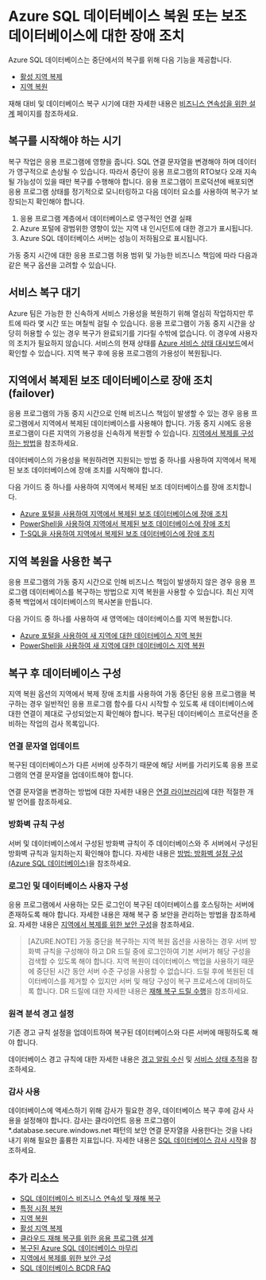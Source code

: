 <properties 
   pageTitle="SQL 데이터베이스 재해 복구" 
   description="Azure SQL 데이터베이스 활성 지역 복제 및 지역 복원 기능을 사용하여 하위 지역 데이터 센터 중단 또는 오류로부터 데이터베이스를 복구하는 방법에 대해 알아봅니다." 
   services="sql-database" 
   documentationCenter="" 
   authors="carlrabeler" 
   manager="jhubbard" 
   editor="monicar"/>

<tags
   ms.service="sql-database"
   ms.devlang="NA"
   ms.topic="article"
   ms.tgt_pltfrm="NA"
   ms.workload="data-management" 
   ms.date="05/10/2016"
   ms.author="carlrab"/>

# Azure SQL 데이터베이스 복원 또는 보조 데이터베이스에 대한 장애 조치

Azure SQL 데이터베이스는 중단에서의 복구를 위해 다음 기능을 제공합니다.

- [활성 지역 복제](sql-database-geo-replication-overview.md)
- [지역 복원](sql-database-geo-restore.md)

재해 대비 및 데이터베이스 복구 시기에 대한 자세한 내용은 [비즈니스 연속성을 위한 설계](sql-database-business-continuity-design.md) 페이지를 참조하세요.

## 복구를 시작해야 하는 시기

복구 작업은 응용 프로그램에 영향을 줍니다. SQL 연결 문자열을 변경해야 하며 데이터가 영구적으로 손상될 수 있습니다. 따라서 중단이 응용 프로그램의 RTO보다 오래 지속될 가능성이 있을 때만 복구를 수행해야 합니다. 응용 프로그램이 프로덕션에 배포되면 응용 프로그램 상태를 정기적으로 모니터링하고 다음 데이터 요소를 사용하여 복구가 보장되는지 확인해야 합니다.

1.	응용 프로그램 계층에서 데이터베이스로 영구적인 연결 실패
2.	Azure 포털에 광범위한 영향이 있는 지역 내 인시던트에 대한 경고가 표시됩니다.
3.	Azure SQL 데이터베이스 서버는 성능이 저하됨으로 표시됩니다. 

가동 중지 시간에 대한 응용 프로그램 허용 범위 및 가능한 비즈니스 책임에 따라 다음과 같은 복구 옵션을 고려할 수 있습니다.

## 서비스 복구 대기

Azure 팀은 가능한 한 신속하게 서비스 가용성을 복원하기 위해 열심히 작업하지만 루트에 따라 몇 시간 또는 며칠씩 걸릴 수 있습니다. 응용 프로그램이 가동 중지 시간을 상당히 허용할 수 있는 경우 복구가 완료되기를 기다릴 수밖에 없습니다. 이 경우에 사용자의 조치가 필요하지 않습니다. 서비스의 현재 상태를 [Azure 서비스 상태 대시보드](https://azure.microsoft.com/status/)에서 확인할 수 있습니다. 지역 복구 후에 응용 프로그램의 가용성이 복원됩니다.

## 지역에서 복제된 보조 데이터베이스로 장애 조치(failover)

응용 프로그램의 가동 중지 시간으로 인해 비즈니스 책임이 발생할 수 있는 경우 응용 프로그램에서 지역에서 복제된 데이터베이스를 사용해야 합니다. 가동 중지 시에도 응용 프로그램이 다른 지역의 가용성을 신속하게 복원할 수 있습니다. [지역에서 복제를 구성하는 방법](sql-database-geo-replication-portal.md)을 참조하세요.

데이터베이스의 가용성을 복원하려면 지원되는 방법 중 하나를 사용하여 지역에서 복제된 보조 데이터베이스에 장애 조치를 시작해야 합니다.


다음 가이드 중 하나를 사용하여 지역에서 복제된 보조 데이터베이스를 장애 조치합니다.

- [Azure 포털을 사용하여 지역에서 복제된 보조 데이터베이스에 장애 조치](sql-database-geo-replication-portal.md)
- [PowerShell을 사용하여 지역에서 복제된 보조 데이터베이스에 장애 조치](sql-database-geo-replication-powershell.md)
- [T-SQL을 사용하여 지역에서 복제된 보조 데이터베이스에 장애 조치](sql-database-geo-replication-transact-sql.md) 



## 지역 복원을 사용한 복구

응용 프로그램의 가동 중지 시간으로 인해 비즈니스 책임이 발생하지 않은 경우 응용 프로그램 데이터베이스를 복구하는 방법으로 지역 복원을 사용할 수 있습니다. 최신 지역 중복 백업에서 데이터베이스의 복사본을 만듭니다.

다음 가이드 중 하나를 사용하여 새 영역에는 데이터베이스를 지역 복원합니다.

- [Azure 포털을 사용하여 새 지역에 대한 데이터베이스 지역 복원](sql-database-geo-restore-portal.md)
- [PowerShell을 사용하여 새 지역에 대한 데이터베이스 지역 복원](sql-database-geo-restore-powershell.md) 


## 복구 후 데이터베이스 구성

지역 복원 옵션의 지역에서 복제 장애 조치를 사용하여 가동 중단된 응용 프로그램을 복구하는 경우 일반적인 응용 프로그램 함수를 다시 시작할 수 있도록 새 데이터베이스에 대한 연결이 제대로 구성되었는지 확인해야 합니다. 복구된 데이터베이스 프로덕션을 준비하는 작업의 검사 목록입니다.

### 연결 문자열 업데이트

복구된 데이터베이스가 다른 서버에 상주하기 때문에 해당 서버를 가리키도록 응용 프로그램의 연결 문자열을 업데이트해야 합니다.

연결 문자열을 변경하는 방법에 대한 자세한 내용은 [연결 라이브러리](sql-database-libraries.md)에 대한 적절한 개발 언어를 참조하세요.

### 방화벽 규칙 구성

서버 및 데이터베이스에서 구성된 방화벽 규칙이 주 데이터베이스와 주 서버에서 구성된 방화벽 규칙과 일치하는지 확인해야 합니다. 자세한 내용은 [방법: 방화벽 설정 구성(Azure SQL 데이터베이스)](sql-database-configure-firewall-settings.md)을 참조하세요.


### 로그인 및 데이터베이스 사용자 구성

응용 프로그램에서 사용하는 모든 로그인이 복구된 데이터베이스를 호스팅하는 서버에 존재하도록 해야 합니다. 자세한 내용은 재해 복구 중 보안을 관리하는 방법을 참조하세요. 자세한 내용은 [지역에서 복제를 위한 보안 구성](sql-database-geo-replication-security-config.md)을 참조하세요.

>[AZURE.NOTE] 가동 중단을 복구하는 지역 복원 옵션을 사용하는 경우 서버 방화벽 규칙을 구성해야 하고 DR 드릴 중에 로그인하여 기본 서버가 해당 구성을 검색할 수 있도록 해야 합니다. 지역 복원이 데이터베이스 백업을 사용하기 때문에 중단된 시간 동안 서버 수준 구성을 사용할 수 없습니다. 드릴 후에 복원된 데이터베이스를 제거할 수 있지만 서버 및 해당 구성이 복구 프로세스에 대비하도록 합니다. DR 드릴에 대한 자세한 내용은 [재해 복구 드릴 수행](sql-database-disaster-recovery-drills.md)을 참조하세요.

### 원격 분석 경고 설정

기존 경고 규칙 설정을 업데이트하여 복구된 데이터베이스와 다른 서버에 매핑하도록 해야 합니다.

데이터베이스 경고 규칙에 대한 자세한 내용은 [경고 알림 수신](../azure-portal/insights-receive-alert-notifications.md) 및 [서비스 상태 추적](../azure-portal/insights-service-health.md)을 참조하세요.

### 감사 사용

데이터베이스에 액세스하기 위해 감사가 필요한 경우, 데이터베이스 복구 후에 감사 사용을 설정해야 합니다. 감사는 클라이언트 응용 프로그램이 *.database.secure.windows.net 패턴의 보안 연결 문자열을 사용한다는 것을 나타내기 위해 필요한 훌륭한 지표입니다. 자세한 내용은 [SQL 데이터베이스 감사 시작](sql-database-auditing-get-started.md)을 참조하세요.




## 추가 리소스


- [SQL 데이터베이스 비즈니스 연속성 및 재해 복구](sql-database-business-continuity.md)
- [특정 시점 복원](sql-database-point-in-time-restore.md)
- [지역 복원](sql-database-geo-restore.md)
- [활성 지역 복제](sql-database-geo-replication-overview.md)
- [클라우드 재해 복구를 위한 응용 프로그램 설계](sql-database-designing-cloud-solutions-for-disaster-recovery.md)
- [복구된 Azure SQL 데이터베이스 마무리](sql-database-recovered-finalize.md)
- [지역에서 복제를 위한 보안 구성](sql-database-geo-replication-security-config.md)
- [SQL 데이터베이스 BCDR FAQ](sql-database-bcdr-faq.md)

<!---HONumber=AcomDC_0615_2016-->